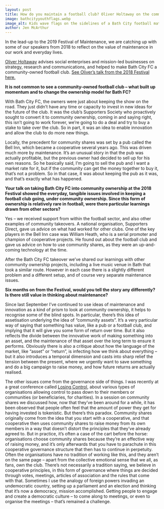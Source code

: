 ```yaml
---
layout: post
title: How do you maintain a football club? Oliver Holtaway on the community takeover of Bath City FC
image: bathcityyouthflags.webp
image_alt: Kids wave flags on the sidelines of a Bath City football match
author: Jen McArthur
---
```


In the lead-up to the 2019 Festival of Maintenance, we are catching up with some of our speakers from 2018 to reflect on the value of maintenance in our work and everyday lives.

[Oliver Holtaway](https://twitter.com/OliverHoltaway) advises social enterprises and mission-led businesses on strategy, research and communications, and helped to make Bath City FC a community-owned football club. [See Oliver’s talk from the 2018 Festival here.](/2018/speakers)

**It is not common to see a community-owned football club – what built up momentum and to change the ownership model for Bath FC?**

With Bath City FC, the owners were just about keeping the show on the road. They just didn’t have any time or capacity to invest in new ideas for the future of the club. It was the club’s Supporters Society who proactively sought to convert it to community ownership, coming in and saying right, this isn’t going to work forever, we’re going to do a deal and try to buy a stake to take over the club. So in part, it was an idea to enable innovation and allow the club to do more new things.

Locally, the precedent for community shares was set by a pub called the Bell Inn, which became a cooperative several years ago. This was driven much more by maintenance. It’s an unusual story in that the pub was actually profitable, but the previous owner had decided to sell up for his own reasons. So he basically said, I’m going to sell the pub and I want a market rate for it, but if the community can get the money together to buy it, that’s not a problem. So in that case, it was about keeping the pub as it was, and that’s exactly what has happened.

**Your talk on taking Bath City FC into community ownership at the 2018 Festival showed the everyday, tangible issues involved in keeping a football club going, under community ownership. Since this form of ownership is relatively rare in football, were there particular learnings drawn from other sectors?**

Yes – we received support from within the football sector, and also other examples of community takeovers. A national organisation, Supporters Direct, gave us advice on what had worked for other clubs. One of the key players in the Bell Inn case was William Heath, who is a serial promoter and champion of cooperative projects. He found out about the football club and gave us advice on how to use community shares, as they were an up-and-coming technology at the time.

After the Bath City FC takeover we’ve shared our learnings with other community ownership projects, including a live music venue in Bath that took a similar route. However in each case there is a slightly different problem and a different setup, and of course very separate maintenance issues.

**Six months on from the Festival, would you tell the story any differently? Is there still value in thinking about maintenance?**

Since last September I’ve continued to use ideas of maintenance and innovation as a kind of prism to look at community ownership, it helps to recognise some of the blind spots. In particular, there’s this idea of assetisation underlying the idea of “community assets”. It’s a very particular way of saying that something has value, like a pub or a football club, and implying that it will give you some form of return over time. But it also reflects the divide between the innovative work of making something into an asset, and the maintenance of that asset over the long term to ensure it performs. Obviously there is also a critique about how the language of the market, like “asset” or “return”, is infecting how we think about everything – but it also introduces a temporal dimension and casts into sharp relief the tension between the present, where we urgently want to save something and do a big campaign to raise money, and how future returns are actually realised.

The other issues come from the governance side of things. I was recently at a great conference called [Losing Control](https://thesocialchangeagency.org/case-study/losing-control/), about various types of organisations allowing control to pass down to their members or communities (or beneficiaries, for charities). In a session on community shares we discussed how, now that they’ve been around for a while, it has been observed that people often feel that the amount of power they get for having invested is tokenistic. But there’s this paradox. Community shares originally come from the idea that you start with a cooperative, and that cooperative then uses community shares to raise money from its own members in a way that doesn’t distort the principles that they’ve already agreed to. But in practice, it’s often a case of the cart before the horse: organisations choose community shares because they’re an effective way of raising money, and it’s only afterwards that you have to parachute in this cooperative governance structure that then has to continue in perpetuity. Often the organisations have no tradition of working like this, and they aren’t on the same page – apart from the collective emotional sense that we all, as fans, own the club. There’s not necessarily a tradition saying, we believe in cooperative principles, in this form of governance where things are decided through votes, meetings, articles of association and the rules that come with that. Sometimes I use the analogy of foreign powers invading an undemocratic country, setting up a parliament and an election and thinking that it’s now a democracy, mission accomplished. Getting people to engage and create a democratic culture – to come along to meetings, or even to organise the meetings – that’s remained a challenge.
